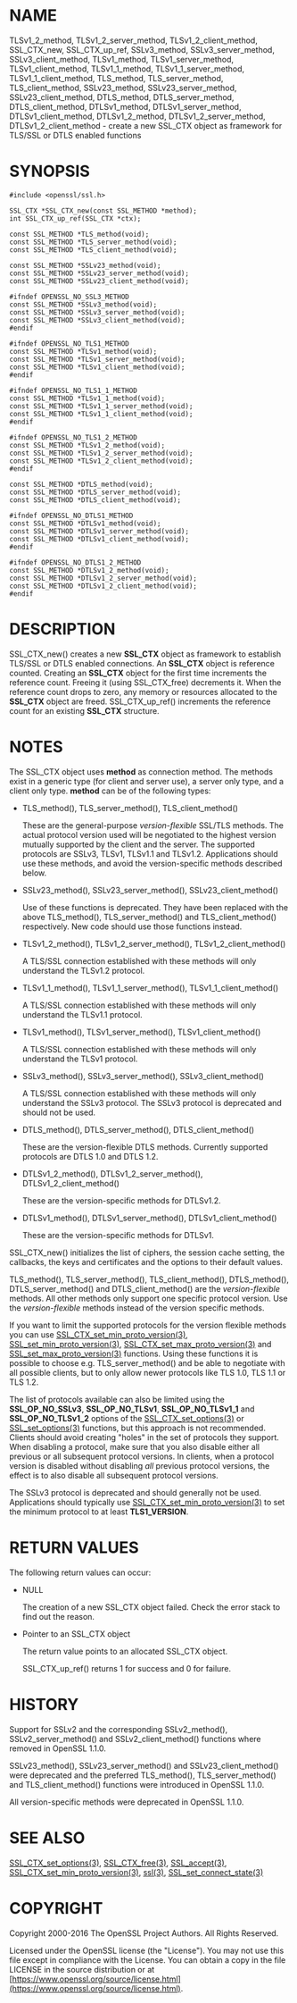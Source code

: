 # NAME

TLSv1\_2\_method, TLSv1\_2\_server\_method, TLSv1\_2\_client\_method,
SSL\_CTX\_new, SSL\_CTX\_up\_ref, SSLv3\_method, SSLv3\_server\_method,
SSLv3\_client\_method, TLSv1\_method, TLSv1\_server\_method, TLSv1\_client\_method,
TLSv1\_1\_method, TLSv1\_1\_server\_method, TLSv1\_1\_client\_method, TLS\_method,
TLS\_server\_method, TLS\_client\_method, SSLv23\_method, SSLv23\_server\_method,
SSLv23\_client\_method, DTLS\_method, DTLS\_server\_method, DTLS\_client\_method,
DTLSv1\_method, DTLSv1\_server\_method, DTLSv1\_client\_method,
DTLSv1\_2\_method, DTLSv1\_2\_server\_method, DTLSv1\_2\_client\_method
\- create a new SSL\_CTX object as framework for TLS/SSL or DTLS enabled
functions

# SYNOPSIS

    #include <openssl/ssl.h>

    SSL_CTX *SSL_CTX_new(const SSL_METHOD *method);
    int SSL_CTX_up_ref(SSL_CTX *ctx);

    const SSL_METHOD *TLS_method(void);
    const SSL_METHOD *TLS_server_method(void);
    const SSL_METHOD *TLS_client_method(void);

    const SSL_METHOD *SSLv23_method(void);
    const SSL_METHOD *SSLv23_server_method(void);
    const SSL_METHOD *SSLv23_client_method(void);

    #ifndef OPENSSL_NO_SSL3_METHOD
    const SSL_METHOD *SSLv3_method(void);
    const SSL_METHOD *SSLv3_server_method(void);
    const SSL_METHOD *SSLv3_client_method(void);
    #endif

    #ifndef OPENSSL_NO_TLS1_METHOD
    const SSL_METHOD *TLSv1_method(void);
    const SSL_METHOD *TLSv1_server_method(void);
    const SSL_METHOD *TLSv1_client_method(void);
    #endif

    #ifndef OPENSSL_NO_TLS1_1_METHOD
    const SSL_METHOD *TLSv1_1_method(void);
    const SSL_METHOD *TLSv1_1_server_method(void);
    const SSL_METHOD *TLSv1_1_client_method(void);
    #endif

    #ifndef OPENSSL_NO_TLS1_2_METHOD
    const SSL_METHOD *TLSv1_2_method(void);
    const SSL_METHOD *TLSv1_2_server_method(void);
    const SSL_METHOD *TLSv1_2_client_method(void);
    #endif

    const SSL_METHOD *DTLS_method(void);
    const SSL_METHOD *DTLS_server_method(void);
    const SSL_METHOD *DTLS_client_method(void);

    #ifndef OPENSSL_NO_DTLS1_METHOD
    const SSL_METHOD *DTLSv1_method(void);
    const SSL_METHOD *DTLSv1_server_method(void);
    const SSL_METHOD *DTLSv1_client_method(void);
    #endif

    #ifndef OPENSSL_NO_DTLS1_2_METHOD
    const SSL_METHOD *DTLSv1_2_method(void);
    const SSL_METHOD *DTLSv1_2_server_method(void);
    const SSL_METHOD *DTLSv1_2_client_method(void);
    #endif

# DESCRIPTION

SSL\_CTX\_new() creates a new **SSL\_CTX** object as framework to
establish TLS/SSL or DTLS enabled connections. An **SSL\_CTX** object is
reference counted. Creating an **SSL\_CTX** object for the first time increments
the reference count. Freeing it (using SSL\_CTX\_free) decrements it. When the
reference count drops to zero, any memory or resources allocated to the
**SSL\_CTX** object are freed. SSL\_CTX\_up\_ref() increments the reference count for
an existing **SSL\_CTX** structure.

# NOTES

The SSL\_CTX object uses **method** as connection method.
The methods exist in a generic type (for client and server use), a server only
type, and a client only type.
**method** can be of the following types:

- TLS\_method(), TLS\_server\_method(), TLS\_client\_method()

    These are the general-purpose _version-flexible_ SSL/TLS methods.
    The actual protocol version used will be negotiated to the highest version
    mutually supported by the client and the server.
    The supported protocols are SSLv3, TLSv1, TLSv1.1 and TLSv1.2.
    Applications should use these methods, and avoid the version-specific
    methods described below.

- SSLv23\_method(), SSLv23\_server\_method(), SSLv23\_client\_method()

    Use of these functions is deprecated. They have been replaced with the above
    TLS\_method(), TLS\_server\_method() and TLS\_client\_method() respectively. New
    code should use those functions instead.

- TLSv1\_2\_method(), TLSv1\_2\_server\_method(), TLSv1\_2\_client\_method()

    A TLS/SSL connection established with these methods will only understand the
    TLSv1.2 protocol.

- TLSv1\_1\_method(), TLSv1\_1\_server\_method(), TLSv1\_1\_client\_method()

    A TLS/SSL connection established with these methods will only understand the
    TLSv1.1 protocol.

- TLSv1\_method(), TLSv1\_server\_method(), TLSv1\_client\_method()

    A TLS/SSL connection established with these methods will only understand the
    TLSv1 protocol.

- SSLv3\_method(), SSLv3\_server\_method(), SSLv3\_client\_method()

    A TLS/SSL connection established with these methods will only understand the
    SSLv3 protocol.
    The SSLv3 protocol is deprecated and should not be used.

- DTLS\_method(), DTLS\_server\_method(), DTLS\_client\_method()

    These are the version-flexible DTLS methods.
    Currently supported protocols are DTLS 1.0 and DTLS 1.2.

- DTLSv1\_2\_method(), DTLSv1\_2\_server\_method(), DTLSv1\_2\_client\_method()

    These are the version-specific methods for DTLSv1.2.

- DTLSv1\_method(), DTLSv1\_server\_method(), DTLSv1\_client\_method()

    These are the version-specific methods for DTLSv1.

SSL\_CTX\_new() initializes the list of ciphers, the session cache setting, the
callbacks, the keys and certificates and the options to their default values.

TLS\_method(), TLS\_server\_method(), TLS\_client\_method(), DTLS\_method(),
DTLS\_server\_method() and DTLS\_client\_method() are the _version-flexible_
methods.
All other methods only support one specific protocol version.
Use the _version-flexible_ methods instead of the version specific methods.

If you want to limit the supported protocols for the version flexible
methods you can use [SSL\_CTX\_set\_min\_proto\_version(3)](http://man.he.net/man3/SSL_CTX_set_min_proto_version),
[SSL\_set\_min\_proto\_version(3)](http://man.he.net/man3/SSL_set_min_proto_version), [SSL\_CTX\_set\_max\_proto\_version(3)](http://man.he.net/man3/SSL_CTX_set_max_proto_version) and
[SSL\_set\_max\_proto\_version(3)](http://man.he.net/man3/SSL_set_max_proto_version) functions.
Using these functions it is possible to choose e.g. TLS\_server\_method()
and be able to negotiate with all possible clients, but to only
allow newer protocols like TLS 1.0, TLS 1.1 or TLS 1.2.

The list of protocols available can also be limited using the
**SSL\_OP\_NO\_SSLv3**, **SSL\_OP\_NO\_TLSv1**, **SSL\_OP\_NO\_TLSv1\_1** and
**SSL\_OP\_NO\_TLSv1\_2** options of the [SSL\_CTX\_set\_options(3)](http://man.he.net/man3/SSL_CTX_set_options) or
[SSL\_set\_options(3)](http://man.he.net/man3/SSL_set_options) functions, but this approach is not recommended.
Clients should avoid creating "holes" in the set of protocols they support.
When disabling a protocol, make sure that you also disable either all previous
or all subsequent protocol versions.
In clients, when a protocol version is disabled without disabling _all_
previous protocol versions, the effect is to also disable all subsequent
protocol versions.

The SSLv3 protocol is deprecated and should generally not be used.
Applications should typically use [SSL\_CTX\_set\_min\_proto\_version(3)](http://man.he.net/man3/SSL_CTX_set_min_proto_version) to set
the minimum protocol to at least **TLS1\_VERSION**.

# RETURN VALUES

The following return values can occur:

- NULL

    The creation of a new SSL\_CTX object failed. Check the error stack to find out
    the reason.

- Pointer to an SSL\_CTX object

    The return value points to an allocated SSL\_CTX object.

    SSL\_CTX\_up\_ref() returns 1 for success and 0 for failure.

# HISTORY

Support for SSLv2 and the corresponding SSLv2\_method(),
SSLv2\_server\_method() and SSLv2\_client\_method() functions where
removed in OpenSSL 1.1.0.

SSLv23\_method(), SSLv23\_server\_method() and SSLv23\_client\_method()
were deprecated and the preferred TLS\_method(), TLS\_server\_method()
and TLS\_client\_method() functions were introduced in OpenSSL 1.1.0.

All version-specific methods were deprecated in OpenSSL 1.1.0.

# SEE ALSO

[SSL\_CTX\_set\_options(3)](http://man.he.net/man3/SSL_CTX_set_options), [SSL\_CTX\_free(3)](http://man.he.net/man3/SSL_CTX_free), [SSL\_accept(3)](http://man.he.net/man3/SSL_accept),
[SSL\_CTX\_set\_min\_proto\_version(3)](http://man.he.net/man3/SSL_CTX_set_min_proto_version), [ssl(3)](http://man.he.net/man3/ssl), [SSL\_set\_connect\_state(3)](http://man.he.net/man3/SSL_set_connect_state)

# COPYRIGHT

Copyright 2000-2016 The OpenSSL Project Authors. All Rights Reserved.

Licensed under the OpenSSL license (the "License").  You may not use
this file except in compliance with the License.  You can obtain a copy
in the file LICENSE in the source distribution or at
[https://www.openssl.org/source/license.html](https://www.openssl.org/source/license.html).
